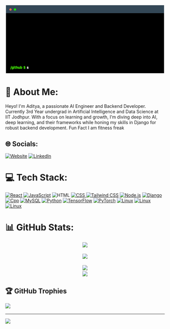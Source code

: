 <div align="center">
<img src="https://github.com/adityarathor007/adityarathor007/blob/main/terminal.gif" alt="hi" style="width: 500px;" >
</div>



# 💫 About Me:
Heyo! I'm Aditya, a passionate AI Engineer and Backend Developer. Currently 3rd Year undergrad in Artificial Intelligence and Data Science at IIT Jodhpur. With a focus on learning and growth, I’m diving deep into AI, deep learning, and their frameworks while honing my skills in Django for robust backend development. Fun Fact I am fitness freak


## 🌐 Socials:

[![Website](https://img.shields.io/badge/Website-AR07.com-1abc9c?style=for-the-badge&logo=google-chrome)](https://ar7.rf.gd/)
[![LinkedIn](https://img.shields.io/badge/LinkedIn-Aditya%20Rathor-0077b5?style=for-the-badge&logo=linkedin)](https://www.linkedin.com/in/aditya-rathor-87829324b/)



# 💻 Tech Stack:

<a href="https://react.dev/blog/2023/03/16/introducing-react-dev"><img src="https://techstack-generator.vercel.app/react-icon.svg" alt="React" width="50" height="50"/></a>
<a href="https://developer.mozilla.org/en-US/docs/Web/JavaScript"><img src="https://techstack-generator.vercel.app/js-icon.svg" alt="JavaScript" width="50" height="50"/></a>
<a href="https://developer.mozilla.org/en-US/docs/Web/HTML"></a><img src="https://cdn.worldvectorlogo.com/logos/html-1.svg" width="50" height="50" alt="HTML"/></a>
<a href="https://developer.mozilla.org/en-US/docs/Web/CSS" ><img src="https://cdn.worldvectorlogo.com/logos/css-3.svg" width="50" height="50" alt="CSS"/> </a>
<a href="https://tailwindcss.com/docs/installation" ><img src="https://cdn.worldvectorlogo.com/logos/tailwindcss.svg" width="50" height="50" alt="Tailwind CSS"/></a>
<a href="https://nodejs.org/docs/latest/api/"><img src="https://cdn.worldvectorlogo.com/logos/nodejs-icon.svg" width="50" height="50" alt="Node.js"/></a>
<a href="https://docs.djangoproject.com/en/5.0/"><img src="https://techstack-generator.vercel.app/django-icon.svg" width="50" height="50" alt="Django"/></a>
<a href="https://devdocs.io/cpp-containers/"><img src="https://skillicons.dev/icons?i=cpp" width="50" height="50" alt="Cpp"></a>
<a href="https://dev.mysql.com/doc/"><img src="https://techstack-generator.vercel.app/mysql-icon.svg" alt="MySQL" width="50" height="50"/></a>
<a href="https://docs.python.org/3/"><img src="https://techstack-generator.vercel.app/python-icon.svg" alt="Python" width="50" height="50"/></a>
<a href="https://www.tensorflow.org/api_docs/python/tf"><img src="https://cdn.worldvectorlogo.com/logos/tensorflow-2.svg" alt="TensorFlow" width="50" height="50"/></a>
<a href="https://pytorch.org/docs/stable/index.html"><img src="https://skillicons.dev/icons?i=pytorch" alt="PyTorch" width="50" height="50"/></a>
<a href="https://docs.kernel.org/"><img src="https://skillicons.dev/icons?i=linux" alt="Linux" width="50" height="50"/></a>
<a href="https://www.gnu.org/savannah-checkouts/gnu/bash/manual/bash.html"><img src="https://skillicons.dev/icons?i=bash" alt="Linux" width="50" height="50"/></a>
<a href="https://www.latex-project.org/help/documentation/"><img src="https://skillicons.dev/icons?i=latex" alt="Linux" width="50" height="50"/></a>

  
# 📊 GitHub Stats:



<div align="center">
  <img src="https://github-readme-stats.vercel.app/api?username=adityarathor007&theme=codeSTACKr&hide_border=false&include_all_commits=false&count_private=true" />
</div>
<br>
<div align="center">
  <img src="https://github-readme-streak-stats.herokuapp.com/?user=adityarathor007&theme=codeSTACKr&hide_border=false" >
</div>
 
<br>

<div align="center">
<img src="https://github-readme-activity-graph.vercel.app/graph?username=adityarathor007&custom_title=My%20GitHub%20Activity%20Graph&hide_border=true&border_radius=15&bg_color=09131b&color=d8582e&line=ffffff&point=efd808&area_color=000000&title_color=d8582e&area=true%22%20alt=%22GitHub%20Activity%20Graph%22%20/%3E" />
</div>

<div align="center">
  <img src="https://github-readme-stats.vercel.app/api/top-langs/?username=adityarathor007&theme=codeSTACKr&hide_border=false&include_all_commits=false&count_private=true&layout=compact">
</div>


## 🏆 GitHub Trophies
![](https://github-profile-trophy.vercel.app/?username=adityarathor007&theme=radical&no-frame=true&no-bg=true&margin-w=4)


---
[![](https://visitcount.itsvg.in/api?id=adityarathor007&icon=1&color=0)](https://visitcount.itsvg.in)

<!-- Proudly created with GPRM ( https://gprm.itsvg.in ) -->
